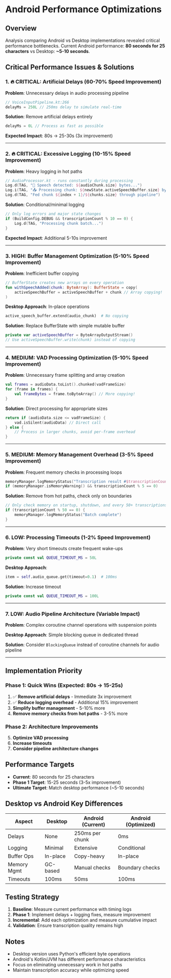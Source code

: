 # Android Performance Optimizations

## Overview
Analysis comparing Android vs Desktop implementations revealed critical performance bottlenecks.
Current Android performance: **80 seconds for 25 characters** vs Desktop: **~5-10 seconds**.

## Critical Performance Issues & Solutions

### 1. 🔥 **CRITICAL: Artificial Delays** (60-70% Speed Improvement)

**Problem**: Unnecessary delays in audio processing pipeline
```kotlin
// VoiceInputPipeline.kt:266
delayMs = 250L // 250ms delay to simulate real-time
```

**Solution**: Remove artificial delays entirely
```kotlin
delayMs = 0L // Process as fast as possible
```

**Expected Impact**: 80s → 25-30s (3x improvement)

---

### 2. 🔥 **CRITICAL: Excessive Logging** (10-15% Speed Improvement)

**Problem**: Heavy logging in hot paths
```kotlin
// AudioProcessor.kt - runs constantly during processing
Log.d(TAG, "🎤 Speech detected: ${audioChunk.size} bytes...")
Log.i(TAG, "📤 Processing chunk: ${newState.activeSpeechBuffer.size} bytes...")
Log.d(TAG, "Fed chunk ${index + 1}/${chunks.size} through pipeline")
```

**Solution**: Conditional/minimal logging
```kotlin
// Only log errors and major state changes
if (BuildConfig.DEBUG && transcriptionCount % 10 == 0) {
    Log.d(TAG, "Processing chunk batch...")
}
```

**Expected Impact**: Additional 5-10s improvement

---

### 3. **HIGH: Buffer Management Optimization** (5-10% Speed Improvement)

**Problem**: Inefficient buffer copying
```kotlin
// BufferState creates new arrays on every operation
fun withSpeechAdded(chunk: ByteArray): BufferState = copy(
    activeSpeechBuffer = activeSpeechBuffer + chunk // Array copying!
)
```

**Desktop Approach**: In-place operations
```python
active_speech_buffer.extend(audio_chunk)  # No copying
```

**Solution**: Replace BufferState with simple mutable buffer
```kotlin
private var activeSpeechBuffer = ByteArrayOutputStream()
// Use activeSpeechBuffer.write(chunk) instead of copying
```

---

### 4. **MEDIUM: VAD Processing Optimization** (5-10% Speed Improvement)

**Problem**: Unnecessary frame splitting and array creation
```kotlin
val frames = audioData.toList().chunked(vadFrameSize)
for (frame in frames) {
    val frameBytes = frame.toByteArray() // More copying!
}
```

**Solution**: Direct processing for appropriate sizes
```kotlin
return if (audioData.size <= vadFrameSize) {
    vad.isSilent(audioData) // Direct call
} else {
    // Process in larger chunks, avoid per-frame overhead
}
```

---

### 5. **MEDIUM: Memory Management Overhead** (3-5% Speed Improvement)

**Problem**: Frequent memory checks in processing loops
```kotlin
memoryManager.logMemoryStatus("Transcription result #$transcriptionCount")
if (memoryManager.isMemoryWarning() && transcriptionCount % 5 == 0)
```

**Solution**: Remove from hot paths, check only on boundaries
```kotlin
// Only check memory on startup, shutdown, and every 50+ transcriptions
if (transcriptionCount % 50 == 0) {
    memoryManager.logMemoryStatus("Batch complete")
}
```

---

### 6. **LOW: Processing Timeouts** (1-2% Speed Improvement)

**Problem**: Very short timeouts create frequent wake-ups
```kotlin
private const val QUEUE_TIMEOUT_MS = 50L
```

**Desktop Approach**:
```python
item = self.audio_queue.get(timeout=0.1)  # 100ms
```

**Solution**: Increase timeout
```kotlin
private const val QUEUE_TIMEOUT_MS = 100L
```

---

### 7. **LOW: Audio Pipeline Architecture** (Variable Impact)

**Problem**: Complex coroutine channel operations with suspension points

**Desktop Approach**: Simple blocking queue in dedicated thread

**Solution**: Consider `BlockingQueue` instead of coroutine channels for audio pipeline

---

## Implementation Priority

### Phase 1: Quick Wins (Expected: 80s → 15-25s)
1. ✅ **Remove artificial delays** - Immediate 3x improvement
2. ✅ **Reduce logging overhead** - Additional 15% improvement
3. **Simplify buffer management** - 5-10% more
4. **Remove memory checks from hot paths** - 3-5% more

### Phase 2: Architecture Improvements
5. **Optimize VAD processing**
6. **Increase timeouts**
7. **Consider pipeline architecture changes**

## Performance Targets

- **Current**: 80 seconds for 25 characters
- **Phase 1 Target**: 15-25 seconds (3-5x improvement)
- **Ultimate Target**: Match desktop performance (~5-10 seconds)

## Desktop vs Android Key Differences

| Aspect | Desktop | Android (Current) | Android (Optimized) |
|--------|---------|-------------------|---------------------|
| Delays | None | 250ms per chunk | 0ms |
| Logging | Minimal | Extensive | Conditional |
| Buffer Ops | In-place | Copy-heavy | In-place |
| Memory Mgmt | GC-based | Manual checks | Boundary checks |
| Timeouts | 100ms | 50ms | 100ms |

## Testing Strategy

1. **Baseline**: Measure current performance with timing logs
2. **Phase 1**: Implement delays + logging fixes, measure improvement
3. **Incremental**: Add each optimization and measure cumulative impact
4. **Validation**: Ensure transcription quality remains high

## Notes

- Desktop version uses Python's efficient byte operations
- Android's Kotlin/JVM has different performance characteristics
- Focus on eliminating unnecessary work in hot paths
- Maintain transcription accuracy while optimizing speed